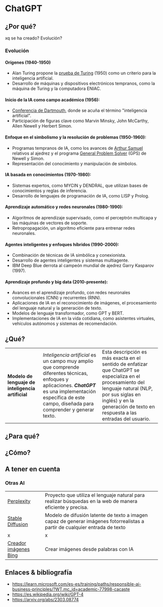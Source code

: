 # ChatGPT

## ¿Por qué?

xq se ha creado? Evolución?

### Evolución

#### Orígenes (1940-1950)

- Alan Turing propone la [prueba de Turing](https://es.wikipedia.org/wiki/Prueba_de_Turing) (1950) como un criterio para la inteligencia artificial.
- Desarrollo de máquinas y dispositivos electrónicos tempranos, como la máquina de Turing y la computadora ENIAC.

#### Inicio de la IA como campo académico (1956):

- [Conferencia de Dartmouth](https://es.wikipedia.org/wiki/Conferencia_de_Dartmouth), donde se acuña el término "inteligencia artificial".
- Participación de figuras clave como Marvin Minsky, John McCarthy, Allen Newell y Herbert Simon.

#### Enfoque en el simbolismo y la resolución de problemas (1950-1960):

- Programas tempranos de IA, como los avances de [Arthur Samuel](https://es.wikipedia.org/wiki/Arthur_L._Samuel) relativos al ajedrez y el programa [General Problem Solver](https://es.wikipedia.org/wiki/General_Problem_Solver) (GPS) de Newell y Simon.
- Representación del conocimiento y manipulación de símbolos.

#### IA basada en conocimientos (1970-1980):

- Sistemas expertos, como MYCIN y DENDRAL, que utilizan bases de conocimientos y reglas de inferencia.
- Desarrollo de lenguajes de programación de IA, como LISP y Prolog.

#### Aprendizaje automático y redes neuronales (1980-1990):

- Algoritmos de aprendizaje supervisado, como el perceptrón multicapa y las máquinas de vectores de soporte.
- Retropropagación, un algoritmo eficiente para entrenar redes neuronales.

#### Agentes inteligentes y enfoques híbridos (1990-2000):

- Combinación de técnicas de IA simbólica y conexionista.
- Desarrollo de agentes inteligentes y sistemas multiagente.
- IBM Deep Blue derrota al campeón mundial de ajedrez Garry Kasparov (1997).

#### Aprendizaje profundo y big data (2010-presente):

- Avances en el aprendizaje profundo, con redes neuronales convolucionales (CNN) y recurrentes (RNN).
- Aplicaciones de IA en el reconocimiento de imágenes, el procesamiento del lenguaje natural y la generación de texto.
- Modelos de lenguaje transformador, como GPT y BERT.
- Implementaciones de IA en la vida cotidiana, como asistentes virtuales, vehículos autónomos y sistemas de recomendación.

## ¿Qué?

||||
-|-|-|
**Modelo de lenguaje de inteligencia artificial**|*Inteligencia artificial* es un campo muy amplio que comprende diferentes técnicas, enfoques y aplicaciones. ***ChatGPT*** es una implementación específica de este campo, diseñada para comprender y generar texto.|Esta descripción es más exacta en el sentido de enfatizar que ChatGPT se especializa en el procesamiento del lenguaje natural (NLP, por sus siglas en inglés) y en la generación de texto en respuesta a las entradas del usuario.

## ¿Para qué?



## ¿Cómo?



## A tener en cuenta

### Otras AI

|||
|-|-|
[Perplexity](https://www.perplexity.ai/)|Proyecto que utiliza el lenguaje natural para realizar búsquedas en la web de manera eficiente y precisa.
[Stable Diffusion](https://stablediffusionweb.com/)|Modelo de difusión latente de texto a imagen capaz de generar imágenes fotorrealistas a partir de cualquier entrada de texto
x|x
[Creador imágenes Bing](https://www.bing.com/create)|Crear imágenes desde palabras con IA


## Enlaces & bibliografía

- https://learn.microsoft.com/es-es/training/paths/responsible-ai-business-principles/?WT.mc_id=academic-77998-cacaste
- https://es.wikipedia.org/wiki/GPT-4
- https://arxiv.org/abs/2303.08774
